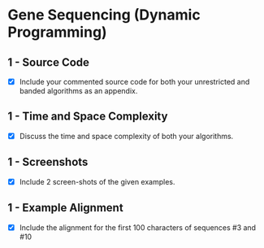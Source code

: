 # Gene Sequencing (Dynamic Programming)

## 1 - Source Code
- [x] Include your commented source code for both your unrestricted and banded algorithms as an appendix.

## 1 - Time and Space Complexity
- [x] Discuss the time and space complexity of both your algorithms.

## 1 - Screenshots
- [x] Include 2 screen-shots of the given examples.

## 1 - Example Alignment
- [x] Include the alignment for the first 100 characters of sequences #3 and #10
